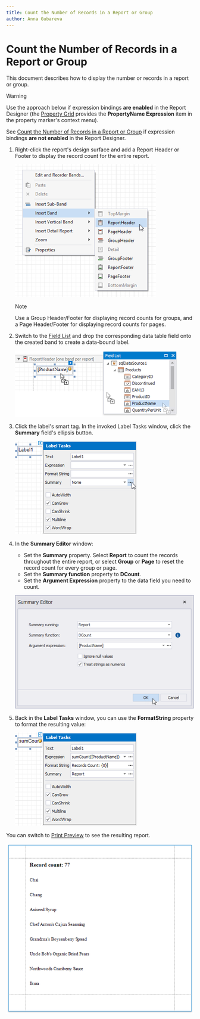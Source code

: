 ```yaml
---
title: Count the Number of Records in a Report or Group
author: Anna Gubareva
---
```

# Count the Number of Records in a Report or Group

This document describes how to display the number or records in a report or group.


> [!Warning]
> Use the approach below if expression bindings **are enabled** in the Report Designer (the [Property Grid](../../report-designer-tools/ui-panels/property-grid.md) provides the **PropertyName Expression** item in the property marker's context menu).
>
> See [Count the Number of Records in a Report or Group](../shape-data-data-bindings/count-the-number-of-records-in-a-report-or-group.md) if expression bindings **are not enabled** in the Report Designer.

1. Right-click the report's design surface and add a Report Header or Footer to display the record count for the entire report.
	
	![](../../../../../images/eurd-win-shaping-insert-report-header.png)
	
	> [!Note]
	> Use a Group Header/Footer for displaying record counts for groups, and a Page Header/Footer for displaying record counts for pages.

2. Switch to the [Field List](../../report-designer-tools/ui-panels/field-list.md) and drop the corresponding data table field onto the created band to create a data-bound label.
	
	![](../../../../../images/eurd-win-shaping-drop-field-onto-report-header.png)

3. Click the label's smart tag. In the invoked Label Tasks window, click the **Summary** field's ellipsis button.
	
	![](../../../../../images/eurd-win-shaping-count-summary-running.png)

4. In the **Summary Editor** window:

	* Set the **Summary** property. Select **Report** to count the records throughout the entire report, or select **Group** or **Page** to reset the record count for every group or page.
	* Set the **Summary function** property to **DCount**.
	* Set the **Argument Expression** property to the data field you need to count.

	![](../../../../../images/eurd-win-shaping-count-expression.png)

6. Back in the **Label Tasks** window, you can use the **FormatString** property to format the resulting value:
	
	![](../../../../../images/eurd-win-shaping-count-format-string.png)

You can switch to [Print Preview](../../preview-print-and-export-reports.md) to see the resulting report.

![](../../../../../images/eurd-win-shaping-count-result.png)